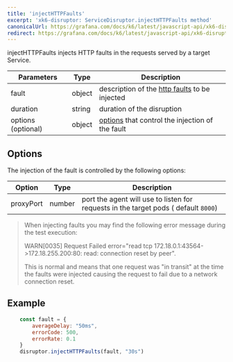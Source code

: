 ```yaml
---
title: 'injectHTTPFaults'
excerpt: 'xk6-disruptor: ServiceDisruptor.injectHTTPFaults method'
canonicalUrl: https://grafana.com/docs/k6/latest/javascript-api/xk6-disruptor/servicedisruptor/injecthttpfaults/
redirect: https://grafana.com/docs/k6/latest/javascript-api/xk6-disruptor/servicedisruptor/injecthttpfaults/
---
```


injectHTTPFaults injects HTTP faults in the requests served by a target Service.

| Parameters | Type   | Description |
| ---------- | ------ | ----------- |
| fault      | object | description of the [http faults](/javascript-api/xk6-disruptor/api/faults/http) to be injected |
| duration   | string | duration of the disruption |
| options (optional)   | object | [options](#options) that control the injection of the fault |

## Options

The injection of the fault is controlled by the following options:

| Option    | Type   | Description |
| --------- | ------ | ----------- |
| proxyPort | number | port the agent will use to listen for requests in the target pods ( default `8000`) |

<Blockquote mod="note">

When injecting faults you may find the following error message during the test execution:

WARN\[0035\] Request Failed error="read tcp 172.18.0.1:43564->172.18.255.200:80: read: connection reset by peer".

This is normal and means that one request was "in transit" at the time the faults were injected causing the request to fail due to a network connection reset.

</Blockquote>

## Example

<!-- eslint-skip -->

```javascript
    const fault = {
        averageDelay: "50ms",
        errorCode: 500,
        errorRate: 0.1
    }
    disruptor.injectHTTPFaults(fault, "30s")
```